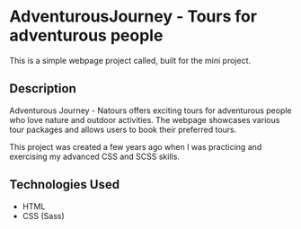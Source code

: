 # AdventurousJourney - Tours for adventurous people

This is a simple webpage project called, built for the mini project.

## Description

Adventurous Journey - Natours offers exciting tours for adventurous people who love nature and outdoor activities.
The webpage showcases various tour packages and allows users to book their preferred tours.

This project was created a few years ago when I was practicing and exercising my advanced CSS and SCSS skills.

## Technologies Used

- HTML
- CSS (Sass)
